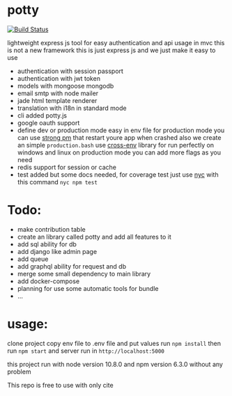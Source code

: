 # potty
[![Build Status](https://travis-ci.org/ah8ad3/potty.svg?branch=master)](https://travis-ci.org/ah8ad3/potty)

lightweight express js tool 
for easy authentication and api usage in mvc
this is not a new framework this is just express js and we just make it easy to use

- authentication with session passport
- authentication with jwt token
- models with mongoose mongodb 
- email smtp with node mailer
- jade html template renderer
- translation with i18n in standard mode
- cli added potty.js
- google oauth support
- define dev or production mode easy in env file
for production mode you can use [strong pm](http://strong-pm.io/) that restart youre app when crashed
also we create an simple `production.bash` use [cross-env](https://www.npmjs.com/package/cross-env)
library for run perfectly on windows and linux on production mode
you can add more flags as you need
- redis support for session or cache
- test added but some docs needed, for coverage test just use [nyc](https://www.npmjs.com/package/nyc)
with this command `nyc npm test` 


# Todo:
- make contribution table
- create an library called potty and add all features to it
- add sql ability for db
- add django like admin page
- add queue 
- add graphql ability for request and db
- merge some small dependency to main library
- add docker-compose
- planning for use some automatic tools for bundle
- ...


# usage:
clone project copy env file to .env file and put values 
run `npm install`
then run `npm start` and server run in `http://localhost:5000`

this project run with node version 10.8.0
and npm version 6.3.0 without any problem

This repo is free to use with only cite 
